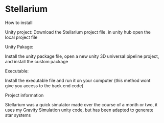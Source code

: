 # Stellarium


How to install 


 Unity project:
  Download the Stellarium project file. in unity hub open the local project file
		
 Unity Pakage:
	
   Install the unity package file, open a new unity 3D universal pipeline project, and install the custom package
			
 Executable:
	
   Install the executable file and run it on your computer
   (this method wont give you access to the back end code)


Project information

 Stellarium was a quick simulator made over the course of a month or two, it uses my Gravity Simulation unity code, but has been adapted to generate star systems
 
